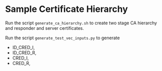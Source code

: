 # Sample Certificate Hierarchy 

Run the script `generate_ca_hierarchy.sh` to create two stage CA hierarchy and 
responder and server certificates.

Run the script `generate_test_vec_inputs.py` to generate 
* ID_CRED_I,
* ID_CRED_R,
* CRED_I,
* CRED_R,
